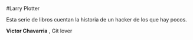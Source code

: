 #Larry Plotter

Esta serie de libros cuentan la historia de un hacker de los que hay pocos.

**Victor Chavarria** , Git lover

